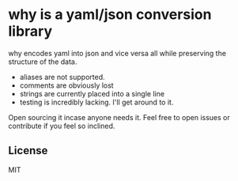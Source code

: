 # why is a yaml/json conversion library

why encodes yaml into json and vice versa all while preserving the structure of the data.

-   aliases are not supported.
-   comments are obviously lost
-   strings are currently placed into a single line
-   testing is incredibly lacking. I'll get around to it.

Open sourcing it incase anyone needs it. Feel free to open issues or contribute if you feel so inclined.

## License

MIT
